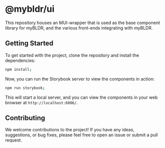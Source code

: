 # @mybldr/ui

This repository houses an MUI-wrapper that is used as the base component library for myBLDR, and the various front-ends integrating with myBLDR.

## Getting Started

To get started with the project, clone the repository and install the dependencies:

```bash
npm install;
```

Now, you can run the Storybook server to view the components in action:

```bash
npm run storybook;
```

This will start a local server, and you can view the components in your web browser at `http://localhost:6006/`.

## Contributing

We welcome contributions to the project! If you have any ideas, suggestions, or bug fixes, please feel free to open an issue or submit a pull request.

